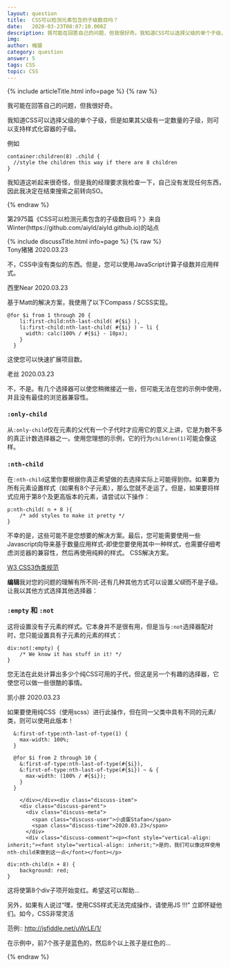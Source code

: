 ```yaml
---
layout: question
title:  CSS可以检测元素包含的子级数目吗？
date:   2020-03-23T08:07:10.000Z
description: 我可能在回答自己的问题，但我很好奇。我知道CSS可以选择父级的单个子级，但是如果其父级有一定数量的子级，则可以支持样式化容器的子级。例如con...
img: 
author: 梅猿
category: question
answer: 5
tags: CSS
topic: CSS
---
```

<div class="article-root">
  <div class="article">
    {% include articleTitle.html info=page %}
    {% raw %}
    <div class="article-content"><p><font style="vertical-align: inherit;"><font style="vertical-align: inherit;">我可能在回答自己的问题，但我很好奇。</font></font></p>

<p><font style="vertical-align: inherit;"><font style="vertical-align: inherit;">我知道CSS可以选择父级的单个子级，但是如果其父级有一定数量的子级，则可以支持样式化容器的子级。</font></font></p>

<p><font style="vertical-align: inherit;"><font style="vertical-align: inherit;">例如</font></font></p>

<pre><code>container:children(8) .child {<font></font>
  //style the children this way if there are 8 children<font></font>
}<font></font>
</code></pre>

<p><font style="vertical-align: inherit;"><font style="vertical-align: inherit;">我知道这听起来很奇怪，但是我的经理要求我检查一下，自己没有发现任何东西，因此我决定在结束搜索之前转向SO。</font></font></p></div>
    {% endraw %}
  </div>
  <p class="winter_mark">第2975篇《CSS可以检测元素包含的子级数目吗？》来自Winter(https://github.com/aiyld/aiyld.github.io)的站点</p>
  <div class="discuss-wrapper">
    {% include discussTitle.html info=page %}
    {% raw %}
    <div class="discuss-item">
        <div class="discuss-parent">
          <div class="discuss-meta">
            <span class="discuss-user">Tony猪猪</span>
            <span class="discuss-time">2020.03.23</span>
          </div>
          <div class="discuss-comment"><p><font style="vertical-align: inherit;"><font style="vertical-align: inherit;">不，CSS中没有类似的东西。</font><font style="vertical-align: inherit;">但是，您可以使用JavaScript计算子级数并应用样式。</font></font></p></div>
        </div></div><div class="discuss-item">
        <div class="discuss-parent">
          <div class="discuss-meta">
            <span class="discuss-user">西里Near</span>
            <span class="discuss-time">2020.03.23</span>
          </div>
          <div class="discuss-comment"><p><font style="vertical-align: inherit;"><font style="vertical-align: inherit;">基于Matt的解决方案，我使用了以下Compass / SCSS实现。</font></font></p>

<pre><code>@for $i from 1 through 20 {<font></font>
    li:first-child:nth-last-child( #{$i} ),<font></font>
    li:first-child:nth-last-child( #{$i} ) ~ li {<font></font>
      width: calc(100% / #{$i} - 10px);<font></font>
    }<font></font>
  }<font></font>
</code></pre>

<p><font style="vertical-align: inherit;"><font style="vertical-align: inherit;">这使您可以快速扩展项目数。</font></font></p></div>
        </div></div><div class="discuss-item">
        <div class="discuss-parent">
          <div class="discuss-meta">
            <span class="discuss-user">老丝</span>
            <span class="discuss-time">2020.03.23</span>
          </div>
          <div class="discuss-comment"><p><font style="vertical-align: inherit;"><font style="vertical-align: inherit;">不，不是。</font><font style="vertical-align: inherit;">有几个选择器可以使您稍微接近一些，但可能无法在您的示例中使用，并且没有最佳的浏览器兼容性。</font></font></p>

<h3><code>:only-child</code></h3>

<p><font style="vertical-align: inherit;"><font style="vertical-align: inherit;">从</font></font><code>:only-child</code><font style="vertical-align: inherit;"><font style="vertical-align: inherit;">仅在元素的父代有一个子代时才应用它的意义上讲，它是为数不多的真正计数选择器之一。</font><font style="vertical-align: inherit;">使用您理想的示例，它的行为</font></font><code>children(1)</code><font style="vertical-align: inherit;"><font style="vertical-align: inherit;">可能会</font><font style="vertical-align: inherit;">像</font><font style="vertical-align: inherit;">这样。</font></font></p>

<h3><code>:nth-child</code></h3>

<p><font style="vertical-align: inherit;"><font style="vertical-align: inherit;">在</font></font><code>:nth-child</code><font style="vertical-align: inherit;"><font style="vertical-align: inherit;">这里你要根据你真正希望做的去选择实际上可能得到你。</font><font style="vertical-align: inherit;">如果要为所有元素设置样式（如果有8个子元素），那么您就不走运了。</font><font style="vertical-align: inherit;">但是，如果要将样式应用于第8个​​及更高版本的元素，请尝试以下操作：</font></font></p>

<pre><code>p:nth-child( n + 8 ){<font></font>
    /* add styles to make it pretty */<font></font>
}<font></font>
</code></pre>

<p><font style="vertical-align: inherit;"><font style="vertical-align: inherit;">不幸的是，这些可能不是您想要的解决方案。</font><font style="vertical-align: inherit;">最后，您可能需要使用一些Javascript向导来基于数量应用样式-即使您要使用其中一种样式，也需要仔细考虑浏览器的兼容性，然后再使用纯粹的样式。 CSS解决方案。</font></font></p>

<p><a href="http://www.w3.org/TR/selectors/#pseudo-classes" rel="noreferrer"><font style="vertical-align: inherit;"><font style="vertical-align: inherit;">W3 CSS3伪类规范</font></font></a></p>

<p><strong><font style="vertical-align: inherit;"><font style="vertical-align: inherit;">编辑</font></font></strong><font style="vertical-align: inherit;"><font style="vertical-align: inherit;">我对您的问题的理解有所不同-还有几种其他方式可以设置</font></font><em><font style="vertical-align: inherit;"><font style="vertical-align: inherit;">父级</font></font></em><font style="vertical-align: inherit;"><font style="vertical-align: inherit;">而不是子级。</font><font style="vertical-align: inherit;">让我以其他方式选择其他选择器：</font></font></p>

<h3><code>:empty</code><font style="vertical-align: inherit;"><font style="vertical-align: inherit;"> 和 </font></font><code>:not</code></h3>

<p><font style="vertical-align: inherit;"><font style="vertical-align: inherit;">这将设置没有子元素的样式。</font><font style="vertical-align: inherit;">它本身并不是很有用，但是当与</font></font><code>:not</code><font style="vertical-align: inherit;"><font style="vertical-align: inherit;">选择器</font><font style="vertical-align: inherit;">配对时</font><font style="vertical-align: inherit;">，您只能设置具有子元素的元素的样式：</font></font></p>

<pre><code>div:not(:empty) {<font></font>
    /* We know it has stuff in it! */<font></font>
}<font></font>
</code></pre>

<p><font style="vertical-align: inherit;"><font style="vertical-align: inherit;">您无法在此处计算出多少个纯CSS可用的子代，但这是另一个有趣的选择器，它使您可以做一些很酷的事情。</font></font></p></div>
        </div></div><div class="discuss-item">
        <div class="discuss-parent">
          <div class="discuss-meta">
            <span class="discuss-user">凯小胖</span>
            <span class="discuss-time">2020.03.23</span>
          </div>
          <div class="discuss-comment"><p><font style="vertical-align: inherit;"><font style="vertical-align: inherit;">如果要使用纯CSS（使用scss）进行此操作，但在同一父类中具有不同的元素/类，则可以使用此版本！</font></font></p>

<pre><code>  &amp;:first-of-type:nth-last-of-type(1) {<font></font>
    max-width: 100%;<font></font>
  }<font></font>
<font></font>
  @for $i from 2 through 10 {<font></font>
    &amp;:first-of-type:nth-last-of-type(#{$i}),<font></font>
    &amp;:first-of-type:nth-last-of-type(#{$i}) ~ &amp; {<font></font>
      max-width: (100% / #{$i});<font></font>
    }<font></font>
  }<font></font>
</code></pre></div>
        </div></div><div class="discuss-item">
        <div class="discuss-parent">
          <div class="discuss-meta">
            <span class="discuss-user">小卤蛋Stafan</span>
            <span class="discuss-time">2020.03.23</span>
          </div>
          <div class="discuss-comment"><p><font style="vertical-align: inherit;"><font style="vertical-align: inherit;">是的，我们可以像这样使用nth-child来做到这一点</font></font></p>

<pre><code>div:nth-child(n + 8) {<font></font>
    background: red;<font></font>
}<font></font>
</code></pre>

<p><font style="vertical-align: inherit;"><font style="vertical-align: inherit;">这将使第8个div子项开始变红。</font><font style="vertical-align: inherit;">希望这可以帮助...</font></font></p>

<p><font style="vertical-align: inherit;"><font style="vertical-align: inherit;">另外，如果有人说过“嘿，使用CSS样式无法完成操作，请使用JS !!!” </font><font style="vertical-align: inherit;">立即怀疑他们。</font><font style="vertical-align: inherit;">如今，CSS非常灵活</font></font></p>

<p><font style="vertical-align: inherit;"><font style="vertical-align: inherit;">范例:: </font></font><a href="http://jsfiddle.net/uWrLE/1/" rel="noreferrer"><font style="vertical-align: inherit;"><font style="vertical-align: inherit;">http://jsfiddle.net/uWrLE/1/</font></font></a></p>

<p><font style="vertical-align: inherit;"><font style="vertical-align: inherit;">在示例中，前7个孩子是蓝色的，然后8个以上孩子是红色的...</font></font></p></div>
        </div></div>
    {% endraw %}
  </div>
<div>
